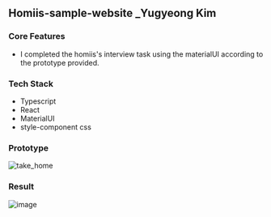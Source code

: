 ## Homiis-sample-website _Yugyeong Kim


### Core Features

- I completed the homiis's interview task using the materialUI according to the prototype provided.
 
### Tech Stack

- Typescript
- React
- MaterialUI
- style-component css

### Prototype
![take_home](https://user-images.githubusercontent.com/82011274/226072123-ba34532d-5f7d-4175-b054-aa01046678ba.png)


### Result
![image](https://user-images.githubusercontent.com/82011274/226071805-dfcac20f-db31-4218-a65e-a609ee182fdf.png)

